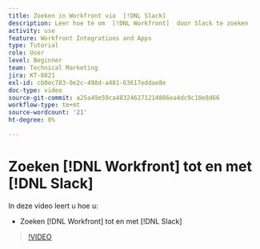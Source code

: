 ```yaml
---
title: Zoeken in Workfront via  [!DNL Slack]
description: Leer hoe te om  [!DNL Workfront]  door Slack te zoeken
activity: use
feature: Workfront Integrations and Apps
type: Tutorial
role: User
level: Beginner
team: Technical Marketing
jira: KT-8821
exl-id: cb0ec783-0e2c-498d-a481-63617eddae8e
doc-type: video
source-git-commit: a25a49e59ca483246271214886ea4dc9c10e8d66
workflow-type: tm+mt
source-wordcount: '21'
ht-degree: 0%

---
```


# Zoeken [!DNL Workfront] tot en met [!DNL Slack]

In deze video leert u hoe u:

* Zoeken [!DNL Workfront] tot en met [!DNL Slack]

>[!VIDEO](https://video.tv.adobe.com/v/335121/?quality=12&learn=on)
